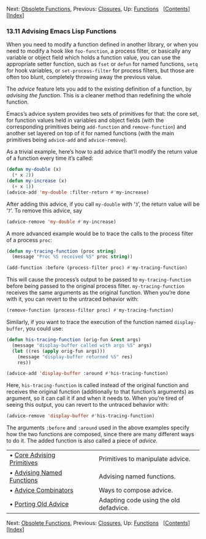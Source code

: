 

Next: [Obsolete Functions](Obsolete-Functions.html), Previous: [Closures](Closures.html), Up: [Functions](Functions.html)   \[[Contents](index.html#SEC_Contents "Table of contents")]\[[Index](Index.html "Index")]

### 13.11 Advising Emacs Lisp Functions

When you need to modify a function defined in another library, or when you need to modify a hook like `foo-function`, a process filter, or basically any variable or object field which holds a function value, you can use the appropriate setter function, such as `fset` or `defun` for named functions, `setq` for hook variables, or `set-process-filter` for process filters, but those are often too blunt, completely throwing away the previous value.

The *advice* feature lets you add to the existing definition of a function, by *advising the function*. This is a cleaner method than redefining the whole function.

Emacs’s advice system provides two sets of primitives for that: the core set, for function values held in variables and object fields (with the corresponding primitives being `add-function` and `remove-function`) and another set layered on top of it for named functions (with the main primitives being `advice-add` and `advice-remove`).

As a trivial example, here’s how to add advice that’ll modify the return value of a function every time it’s called:

```lisp
(defun my-double (x)
  (* x 2))
(defun my-increase (x)
  (+ x 1))
(advice-add 'my-double :filter-return #'my-increase)
```

After adding this advice, if you call `my-double` with ‘`3`’, the return value will be ‘`7`’. To remove this advice, say

```lisp
(advice-remove 'my-double #'my-increase)
```

A more advanced example would be to trace the calls to the process filter of a process `proc`:

```lisp
(defun my-tracing-function (proc string)
  (message "Proc %S received %S" proc string))

(add-function :before (process-filter proc) #'my-tracing-function)
```

This will cause the process’s output to be passed to `my-tracing-function` before being passed to the original process filter. `my-tracing-function` receives the same arguments as the original function. When you’re done with it, you can revert to the untraced behavior with:

```lisp
(remove-function (process-filter proc) #'my-tracing-function)
```

Similarly, if you want to trace the execution of the function named `display-buffer`, you could use:

```lisp
(defun his-tracing-function (orig-fun &rest args)
  (message "display-buffer called with args %S" args)
  (let ((res (apply orig-fun args)))
    (message "display-buffer returned %S" res)
    res))

(advice-add 'display-buffer :around #'his-tracing-function)
```

Here, `his-tracing-function` is called instead of the original function and receives the original function (additionally to that function’s arguments) as argument, so it can call it if and when it needs to. When you’re tired of seeing this output, you can revert to the untraced behavior with:

```lisp
(advice-remove 'display-buffer #'his-tracing-function)
```

The arguments `:before` and `:around` used in the above examples specify how the two functions are composed, since there are many different ways to do it. The added function is also called a piece of *advice*.

|                                                             |    |                                        |
| :---------------------------------------------------------- | -- | :------------------------------------- |
| • [Core Advising Primitives](Core-Advising-Primitives.html) |    | Primitives to manipulate advice.       |
| • [Advising Named Functions](Advising-Named-Functions.html) |    | Advising named functions.              |
| • [Advice Combinators](Advice-Combinators.html)             |    | Ways to compose advice.                |
| • [Porting Old Advice](Porting-Old-Advice.html)             |    | Adapting code using the old defadvice. |

Next: [Obsolete Functions](Obsolete-Functions.html), Previous: [Closures](Closures.html), Up: [Functions](Functions.html)   \[[Contents](index.html#SEC_Contents "Table of contents")]\[[Index](Index.html "Index")]

